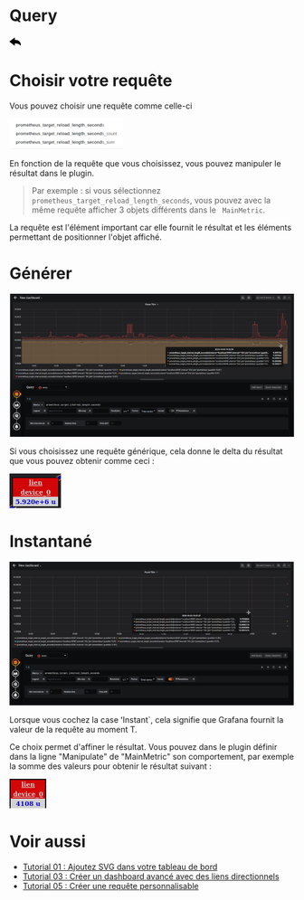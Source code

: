 # Query

[![](../../screenshots/other/Go-back.png)](README.md)


# Choisir votre requête

Vous pouvez choisir une requête comme celle-ci


![](../../screenshots/queries/choose-request.png)


En fonction de la requête que vous choisissez, vous pouvez manipuler le résultat dans le plugin.

>
> Par exemple : si vous sélectionnez `prometheus_target_reload_length_seconds`, vous pouvez avec la même requête afficher 3 objets différents dans le ` MainMetric`.
>

La requête est l'élément important car elle fournit le résultat et les éléments permettant de positionner l'objet affiché.


# Générer

![](../../screenshots/queries/continu.png)


Si vous choisissez une requête générique, cela donne le delta du résultat que vous pouvez obtenir comme ceci :


![](../../screenshots/queries/continu-result.png)





# Instantané

![](../../screenshots/queries/instant.png)

Lorsque vous cochez la case ʻInstant`, cela signifie que Grafana fournit la valeur de la requête au moment T.

Ce choix permet d'affiner le résultat. Vous pouvez dans le plugin définir dans la ligne "Manipulate" de "MainMetric" son comportement, par exemple la somme des valeurs pour obtenir le résultat suivant :

![](../../screenshots/queries/instant-result.png)



# Voir aussi

- [Tutorial 01 : Ajoutez SVG dans votre tableau de bord](../demo/tutorial01.md)
- [Tutorial 03 : Créer un dashboard avancé avec des liens directionnels](../demo/tutorial03.md)
- [Tutorial 05 : Créer une requête personnalisable](../demo/tutorial05.md)
